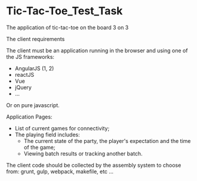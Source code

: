 # Tic-Tac-Toe_Test_Task
The application of tic-tac-toe on the board 3 on 3

The client requirements

The client must be an application running in the browser and using one of the JS frameworks:
  - AngularJS (1, 2)
  - reactJS
  - Vue
  - jQuery
  - ...
  
Or on pure javascript.

Application Pages:
  - List of current games for connectivity;
  - The playing field includes:
    - The current state of the party, the player's expectation and the time of the game;
    - Viewing batch results or tracking another batch.

The client code should be collected by the assembly system to choose from: grunt, gulp, webpack, makefile, etc ...
